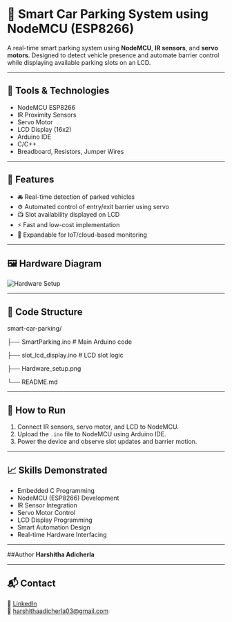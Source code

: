 # 🚗 Smart Car Parking System using NodeMCU (ESP8266)

A real-time smart parking system using **NodeMCU**, **IR sensors**, and **servo motors**. Designed to detect vehicle presence and automate barrier control while displaying available parking slots on an LCD.

---

## 🔧 Tools & Technologies
- NodeMCU ESP8266
- IR Proximity Sensors
- Servo Motor
- LCD Display (16x2)
- Arduino IDE
- C/C++
- Breadboard, Resistors, Jumper Wires

---

## 🧩 Features
- 🚘 Real-time detection of parked vehicles
- ⚙️ Automated control of entry/exit barrier using servo
- 📺 Slot availability displayed on LCD
- ⚡ Fast and low-cost implementation
- 🧠 Expandable for IoT/cloud-based monitoring

---

## 🖼️ Hardware Diagram
![Hardware Setup](Hardware_setup.png)

---

## 📂 Code Structure

smart-car-parking/

├── SmartParking.ino # Main Arduino code

├── slot_lcd_display.ino # LCD slot logic

├── Hardware_setup.png

└── README.md

---

## 🚀 How to Run
1. Connect IR sensors, servo motor, and LCD to NodeMCU.
2. Upload the `.ino` file to NodeMCU using Arduino IDE.
3. Power the device and observe slot updates and barrier motion.

---

## 📈 Skills Demonstrated
- Embedded C Programming
- NodeMCU (ESP8266) Development
- IR Sensor Integration
- Servo Motor Control
- LCD Display Programming
- Smart Automation Design
- Real-time Hardware Interfacing

---

##Author
 **Harshitha Adicherla**  

---

## 📬 Contact
🔗 [LinkedIn](https://www.linkedin.com/in/harshithaadicherla10)  
📧 harshithaadicherla03@gmail.com
